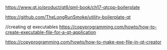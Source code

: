 https://www.qt.io/product/qt6/qml-book/ch17-qtcpp-boilerplate


https://github.com/TheLongRunSmoke/utility-boilerplate-qt


//creating qt executables 
https://copyprogramming.com/howto/how-to-create-executable-file-for-a-qt-application

https://copyprogramming.com/howto/how-to-make-exe-file-in-qt-creator